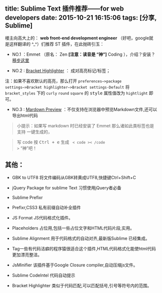 
title: Sublime Text 插件推荐——for web developers 
date: 2015-10-21 16:15:06
tags: [分享, Sublime]
---

楼主向高大上的：  **web front-end development engineer**  （好吧，google就是这样翻译的 ^_^）们推荐 ST 插件，在此抛砖引玉：

* NO.1 ：Emmet （原名： Zen **[注意：读音是 “神”]**  Coding ），介绍？安装？[移步这里][1] 

* NO.2 : [Bracket Highlighter][2] ： 成对高亮标记/标签；

注：如果不喜欢默认的高亮，那么打开 <code>preferences–>package settings–>Bracket highlighter–>Bracket settings-Default</code> 将<code>bracket_styles</code> 下的 <code>curly</code> <code>round</code> <code>square</code> 的 <kbd>style</kbd> 属性值改为 <code>hightlight</code> 即可。

* NO.3 : [Mardown Preview][3] ：不仅支持在浏览器中预览Markdown文件,还可以导出html代码

> 小提示：如果写 markdown 时已经安装了 Emmet 那么诸如此类标签也是支持 一键生成的， 

> 写 code 按 <kbd>Ctrl + e</kbd> 生成 <code> < code >< /code ></code> “神”吧！

<!--more-->


其他：
--------

* GBK to UTF8 将文件编码从GBK转黄成UTF8,快捷键Ctrl+Shift+C

* jQuery Package for sublime Text 习惯使用jQuery者必备

* Sublime Prefixr

* Prefixr,CSS3 私有前缀自动补全插件

* JS Format JS代码格式化插件。

* Placeholders 占位用,包括一些占位文字和HTML代码片段,实用。

* Sublime Alignment 用于代码格式的自动对齐,最新版Sublime 已经集成。

* Tag一些有代码洁癖的程序猿很适合这个插件,HTML代码格式化能使html代码更加漂亮整洁。

* JsMinifier 该插件基于Google Closure compiler,自动压缩js文件。

* Sublime CodeIntel 代码自动提示

* Bracket Highlighter 类似于代码匹配,可以匹配括号,引号等符号内的范围。


[1]: http://www.cnblogs.com/highsea90/p/4193839.html 			"Zen Coding 安装"
[2]: https://packagecontrol.io/packages/BracketGuard 			"Bracket Highlighter"
[3]: http://www.cnblogs.com/highsea90/p/4193421.html 			"Mardown Preview"
[4]: https://packagecontrol.io/packages/Emmet 					"Emmet"
